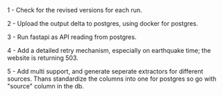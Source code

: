 1 - Check for the revised versions for each run.

2 - Upload the output delta to postgres, using docker for postgres.

3 - Run fastapi as API reading from postgres.

4 - Add a detailed retry mechanism, especially on earthquake time; the website is returning 503.

5 - Add multi support, and generate seperate extractors for different sources. Thans standardize the columns into one for postgres so go with "source" column in the db.